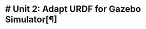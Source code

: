 # # Unit 2: Adapt URDF for Gazebo Simulator[¶]
<!--stackedit_data:
eyJoaXN0b3J5IjpbMjY5NDY0NzcyLDEwMDAyODcyNl19
-->